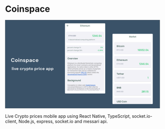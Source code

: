 # **Coinspace**

![App Screenshot](client/assets/images/coinspace.png)

Live Crypto prices mobile app using React Native,
TypeScript, socket.io-client, Node.js, express, socket.io and
messari api.
